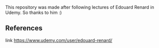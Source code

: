 This repository was made after following lectures of Edouard Renard in Udemy. So thanks to him :)
## References
link https://www.udemy.com/user/edouard-renard/
